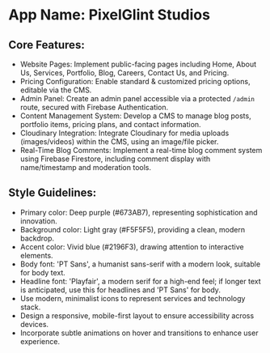 # **App Name**: PixelGlint Studios

## Core Features:

- Website Pages: Implement public-facing pages including Home, About Us, Services, Portfolio, Blog, Careers, Contact Us, and Pricing.
- Pricing Configuration: Enable standard & customized pricing options, editable via the CMS.
- Admin Panel: Create an admin panel accessible via a protected `/admin` route, secured with Firebase Authentication.
- Content Management System: Develop a CMS to manage blog posts, portfolio items, pricing plans, and contact information.
- Cloudinary Integration: Integrate Cloudinary for media uploads (images/videos) within the CMS, using an image/file picker.
- Real-Time Blog Comments: Implement a real-time blog comment system using Firebase Firestore, including comment display with name/timestamp and moderation tools.

## Style Guidelines:

- Primary color: Deep purple (#673AB7), representing sophistication and innovation.
- Background color: Light gray (#F5F5F5), providing a clean, modern backdrop.
- Accent color: Vivid blue (#2196F3), drawing attention to interactive elements.
- Body font: 'PT Sans', a humanist sans-serif with a modern look, suitable for body text.
- Headline font: 'Playfair', a modern serif for a high-end feel; if longer text is anticipated, use this for headlines and 'PT Sans' for body.
- Use modern, minimalist icons to represent services and technology stack.
- Design a responsive, mobile-first layout to ensure accessibility across devices.
- Incorporate subtle animations on hover and transitions to enhance user experience.